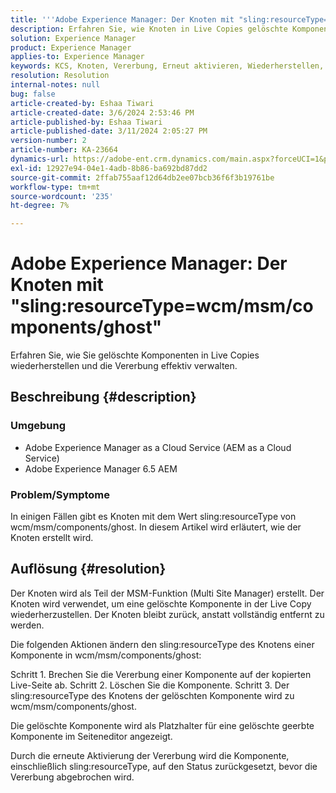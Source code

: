 ```yaml
---
title: '''Adobe Experience Manager: Der Knoten mit "sling:resourceType=wcm/msm/components/ghost"'
description: Erfahren Sie, wie Knoten in Live Copies gelöschte Komponenten wiederherstellen und die Vererbung im Seiteneditor verwalten.
solution: Experience Manager
product: Experience Manager
applies-to: Experience Manager
keywords: KCS, Knoten, Vererbung, Erneut aktivieren, Wiederherstellen, Multi-Side-Manager, Live Copy, Komponenten, Platzhalter
resolution: Resolution
internal-notes: null
bug: false
article-created-by: Eshaa Tiwari
article-created-date: 3/6/2024 2:53:46 PM
article-published-by: Eshaa Tiwari
article-published-date: 3/11/2024 2:05:27 PM
version-number: 2
article-number: KA-23664
dynamics-url: https://adobe-ent.crm.dynamics.com/main.aspx?forceUCI=1&pagetype=entityrecord&etn=knowledgearticle&id=5deea651-c9db-ee11-904d-6045bd006b4b
exl-id: 12927e94-04e1-4adb-8b86-ba692bd87dd2
source-git-commit: 2ffab755aaf12d64db2ee07bcb36f6f3b19761be
workflow-type: tm+mt
source-wordcount: '235'
ht-degree: 7%

---
```


# Adobe Experience Manager: Der Knoten mit &quot;sling:resourceType=wcm/msm/components/ghost&quot;


Erfahren Sie, wie Sie gelöschte Komponenten in Live Copies wiederherstellen und die Vererbung effektiv verwalten.

## Beschreibung {#description}


### Umgebung

- Adobe Experience Manager as a Cloud Service (AEM as a Cloud Service)
- Adobe Experience Manager 6.5 AEM


### Problem/Symptome

In einigen Fällen gibt es Knoten mit dem Wert sling:resourceType von wcm/msm/components/ghost. In diesem Artikel wird erläutert, wie der Knoten erstellt wird.


## Auflösung {#resolution}


Der Knoten wird als Teil der MSM-Funktion (Multi Site Manager) erstellt. Der Knoten wird verwendet, um eine gelöschte Komponente in der Live Copy wiederherzustellen. Der Knoten bleibt zurück, anstatt vollständig entfernt zu werden.

Die folgenden Aktionen ändern den sling:resourceType des Knotens einer Komponente in wcm/msm/components/ghost:

Schritt 1. Brechen Sie die Vererbung einer Komponente auf der kopierten Live-Seite ab.
Schritt 2. Löschen Sie die Komponente.
Schritt 3. Der sling:resourceType des Knotens der gelöschten Komponente wird zu wcm/msm/components/ghost.

Die gelöschte Komponente wird als Platzhalter für eine gelöschte geerbte Komponente im Seiteneditor angezeigt.

Durch die erneute Aktivierung der Vererbung wird die Komponente, einschließlich sling:resourceType, auf den Status zurückgesetzt, bevor die Vererbung abgebrochen wird.
